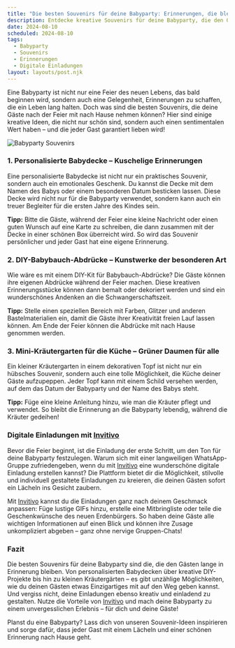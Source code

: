 ```yaml
---
title: "Die besten Souvenirs für deine Babyparty: Erinnerungen, die bleiben"
description: Entdecke kreative Souvenirs für deine Babyparty, die den Gästen ein Lächeln ins Gesicht zaubern und schöne Erinnerungen schaffen – inklusive Tipps für persönliche digitale Einladungen.
date: 2024-08-10
scheduled: 2024-08-10
tags:
  - Babyparty
  - Souvenirs
  - Erinnerungen
  - Digitale Einladungen
layout: layouts/post.njk
---
```


Eine Babyparty ist nicht nur eine Feier des neuen Lebens, das bald beginnen wird, sondern auch eine Gelegenheit, Erinnerungen zu schaffen, die ein Leben lang halten. Doch was sind die besten Souvenirs, die deine Gäste nach der Feier mit nach Hause nehmen können? Hier sind einige kreative Ideen, die nicht nur schön sind, sondern auch einen sentimentalen Wert haben – und die jeder Gast garantiert lieben wird!

![Babyparty Souvenirs](/img/babyparty-souvenirs.webp)

### 1. **Personalisierte Babydecke – Kuschelige Erinnerungen**

Eine personalisierte Babydecke ist nicht nur ein praktisches Souvenir, sondern auch ein emotionales Geschenk. Du kannst die Decke mit dem Namen des Babys oder einem besonderen Datum besticken lassen. Diese Decke wird nicht nur für die Babyparty verwendet, sondern kann auch ein treuer Begleiter für die ersten Jahre des Kindes sein.

**Tipp:** Bitte die Gäste, während der Feier eine kleine Nachricht oder einen guten Wunsch auf eine Karte zu schreiben, die dann zusammen mit der Decke in einer schönen Box überreicht wird. So wird das Souvenir persönlicher und jeder Gast hat eine eigene Erinnerung.

### 2. **DIY-Babybauch-Abdrücke – Kunstwerke der besonderen Art**

Wie wäre es mit einem DIY-Kit für Babybauch-Abdrücke? Die Gäste können ihre eigenen Abdrücke während der Feier machen. Diese kreativen Erinnerungsstücke können dann bemalt oder dekoriert werden und sind ein wunderschönes Andenken an die Schwangerschaftszeit.

**Tipp:** Stelle einen speziellen Bereich mit Farben, Glitzer und anderen Bastelmaterialien ein, damit die Gäste ihrer Kreativität freien Lauf lassen können. Am Ende der Feier können die Abdrücke mit nach Hause genommen werden.

### 3. **Mini-Kräutergarten für die Küche – Grüner Daumen für alle**

Ein kleiner Kräutergarten in einem dekorativen Topf ist nicht nur ein hübsches Souvenir, sondern auch eine tolle Möglichkeit, die Küche deiner Gäste aufzupeppen. Jeder Topf kann mit einem Schild versehen werden, auf dem das Datum der Babyparty und der Name des Babys steht.

**Tipp:** Füge eine kleine Anleitung hinzu, wie man die Kräuter pflegt und verwendet. So bleibt die Erinnerung an die Babyparty lebendig, während die Kräuter gedeihen!

### **Digitale Einladungen mit [Invitivo](https://invitivo.com/create)**

Bevor die Feier beginnt, ist die Einladung der erste Schritt, um den Ton für deine Babyparty festzulegen. Warum sich mit einer langweiligen WhatsApp-Gruppe zufriedengeben, wenn du mit [Invitivo](https://invitivo.com/) eine wunderschöne digitale Einladung erstellen kannst? Die Plattform bietet dir die Möglichkeit, stilvolle und individuell gestaltete Einladungen zu kreieren, die deinen Gästen sofort ein Lächeln ins Gesicht zaubern.

Mit [Invitivo](https://invitivo.com/) kannst du die Einladungen ganz nach deinem Geschmack anpassen: Füge lustige GIFs hinzu, erstelle eine Mitbringliste oder teile die Geschenkwünsche des neuen Erdenbürgers. So haben deine Gäste alle wichtigen Informationen auf einen Blick und können ihre Zusage unkompliziert abgeben – ganz ohne nervige Gruppen-Chats!

### **Fazit**

Die besten Souvenirs für deine Babyparty sind die, die den Gästen lange in Erinnerung bleiben. Von personalisierten Babydecken über kreative DIY-Projekte bis hin zu kleinen Kräutergärten – es gibt unzählige Möglichkeiten, wie du deinen Gästen etwas Einzigartiges mit auf den Weg geben kannst. Und vergiss nicht, deine Einladungen ebenso kreativ und einladend zu gestalten. Nutze die Vorteile von [Invitivo](https://invitivo.com) und mach deine Babyparty zu einem unvergesslichen Erlebnis – für dich und deine Gäste!

Planst du eine Babyparty? Lass dich von unseren Souvenir-Ideen inspirieren und sorge dafür, dass jeder Gast mit einem Lächeln und einer schönen Erinnerung nach Hause geht.
